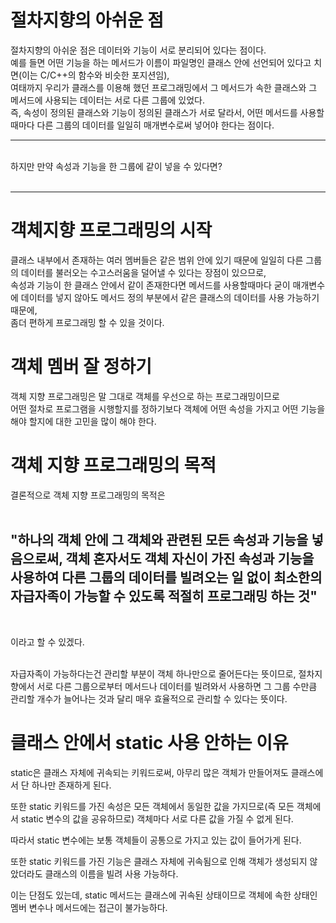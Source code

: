 # 절차지향의 아쉬운 점
절차지향의 아쉬운 점은 데이터와 기능이 서로 분리되어 있다는 점이다.<br>
예를 들면 어떤 기능을 하는 메서드가 이름이 파일명인 클래스 안에 선언되어 있다고 치면(이는 C/C++의 함수와 비슷한 포지션임),<br>
여태까지 우리가 클래스를 이용해 했던 프로그래밍에서 그 메서드가 속한 클래스와 그 메서드에 사용되는 데이터는 서로 다른 그룹에 있었다.<br>
즉, 속성이 정의된 클래스와 기능이 정의된 클래스가 서로 달라서, 어떤 메서드를 사용할때마다 다른 그룹의 데이터를 일일히 매개변수로써 넣어야 한다는 점이다.<br>
<hr>
<br>
하지만 만약 속성과 기능을 한 그룹에 같이 넣을 수 있다면? <br>
<br>
<hr>

# 객체지향 프로그래밍의 시작
클래스 내부에서 존재하는 여러 멤버들은 같은 범위 안에 있기 때문에 일일히 다른 그룹의 데이터를 불러오는 수고스러움을 덜어낼 수 있다는 장점이 있으므로,<br>
속성과 기능이 한 클래스 안에서 같이 존재한다면 메서드를 사용할때마다 굳이 매개변수에 데이터를 넣지 않아도 메서드 정의 부분에서 같은 클래스의 데이터를 사용 가능하기 때문에,<br>
좀더 편하게 프로그래밍 할 수 있을 것이다.

# 객체 멤버 잘 정하기
객체 지향 프로그래밍은 말 그대로 객체를 우선으로 하는 프로그래밍이므로<br>
어떤 절차로 프로그램을 시행할지를 정하기보다 객체에 어떤 속성을 가지고 어떤 기능을 해야 할지에 대한 고민을 많이 해야 한다.

# 객체 지향 프로그래밍의 목적
결론적으로 객체 지향 프로그래밍의 목적은 <br><br>

<b><h2>"하나의 객체 안에 그 객체와 관련된 모든 속성과 기능을 넣음으로써, 객체 혼자서도 객체 자신이 가진 속성과 기능을 사용하여 다른 그룹의 데이터를 빌려오는 일 없이 최소한의 자급자족이 가능할 수 있도록 적절히 프로그래밍 하는 것"</h2></b><br>

이라고 할 수 있겠다.<br><br>

자급자족이 가능하다는건 관리할 부분이 객체 하나만으로 줄어든다는 뜻이므로, 절차지향에서 서로 다른 그룹으로부터 메서드나 데이터를 빌려와서 사용하면 그 그룹 수만큼 관리할 개수가 늘어나는 것과 달리 매우 효율적으로 관리할 수 있다는 뜻이다.

# 클래스 안에서 static 사용 안하는 이유

static은 클래스 자체에 귀속되는 키워드로써, 아무리 많은 객체가 만들어져도 클래스에서 단 하나만 존재하게 된다.<br>

또한 static 키워드를 가진 속성은 모든 객체에서 동일한 값을 가지므로(즉 모든 객체에서 static 변수의 값을 공유하므로)
객체마다 서로 다른 값을 가질 수 없게 된다. <br>

따라서 static 변수에는 보통 객체들이 공통으로 가지고 있는 값이 들어가게 된다.<br>

또한 static 키워드를 가진 기능은 클래스 자체에 귀속됨으로 인해 객체가 생성되지 않았더라도 클래스의 이름을 빌려 사용 가능하다.<br>

이는 단점도 있는데, static 메서드는 클래스에 귀속된 상태이므로 객체에 속한 상태인 멤버 변수나 메서드에는 접근이 불가능하다.<br>
 
